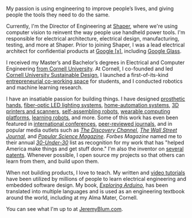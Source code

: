 My passion is using engineering to improve people’s lives, and giving people the tools they need to do the same.

Currently, I'm the Director of Engineering at [Shaper](https://shapertools.com), where we're using computer vision to reinvent the way people use handheld power tools. I'm responsible for electrical architecture, electrical design, manufacturing, testing, and more at Shaper. Prior to joining Shaper, I was a lead electrical architect for confidential products at [Google [x]](https://www.jeremyblum.com/2013/08/11/whats-next/), including [Google Glass](https://en.wikipedia.org/wiki/Google_Glass).

I received my Master’s and Bachelor’s degrees in Electrical and Computer Engineering [from Cornell University](https://www.jeremyblum.com/2013/08/10/looking-back/). At Cornell, I co-founded and led [Cornell University Sustainable Design](https://cusd.cornell.edu), I launched a first-of-its-kind [entrepreneurial co-working space](https://www.jeremyblum.com/portfolio/popshop/) for students, and I conducted robotics and machine learning research.
 
I have an insatiable passion for building things. I have designed [prosthetic hands](https://www.jeremyblum.com/portfolio/fsr-controlled-prosthetic-hand/), [fiber-optic LED lighting systems](https://www.jeremyblum.com/portfolio/hybrid-lighting/), [home-automation systems](https://jarvis.jeremyblum.com), [3D printers and scanners](https://www.jeremyblum.com/portfolio/makerbot/), [self-assembling robots](https://www.jeremyblum.com/portfolio/stochastic-modular-assembly/), [wearable computing platforms](https://www.jeremyblum.com/portfolio/sudoglove-hardware-controller/), [learning robots](https://www.jeremyblum.com/portfolio/aracna/), and more. Some of this work has even been featured in [international conferences](https://www.jeremyblum.com/2013/03/28/techkriti/), [peer-reviewed journals](https://www.jeremyblum.com/2013/10/06/machine-metabolism-ieee-ram/), and in popular media outlets such as [*The Discovery Channel*](https://www.jeremyblum.com/2011/04/15/sudoglove-on-discovery-channel/), [*The Wall Street Journal*](https://www.jeremyblum.com/2015/10/15/jarvis-wsj/), and [*Popular Science Magazine*](https://www.jeremyblum.com/2015/03/21/raincloud-umbrella-minder-v2/). *Forbes Magazine* named me to their annual [*30-Under-30*](https://www.forbes.com/profile/jeremy-blum/) list as recognition for my work that has "helped America make things and get stuff done." I'm also the inventor on [several patents](https://patents.google.com/?inventor=Jeremy+Evan+Blum). Whenever possible, I open source my projects so that others can learn from them, and build upon them.
 
When not building products, I love to teach. My written and [video tutorials](https://youtube.com/sciguy14) have been utilized by millions of people to learn electrical engineering and embedded software design. My book, [*Exploring Arduino*](https://exploringarduino.com), has been translated into multiple languages and is used as an engineering textbook around the world, including at my Alma Mater, Cornell.

You can see what I'm up to at [JeremyBlum.com](https://jeremyblum.com).
